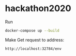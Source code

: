 # hackathon2020

Run
```sh
docker-compose up --build
```

Make Get request to address:
```sh
http://localhost:32784/env
```
